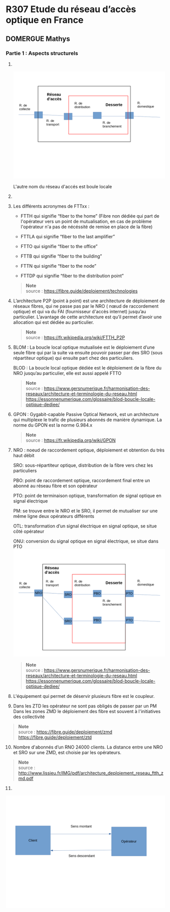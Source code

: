 # R307 Etude du réseau d’accès optique en France

## DOMERGUE Mathys

### Partie 1 : Aspects structurels

1) <br />

    ![schéma-réseau-access](img/schéma_réseau_d_acces.png)


    L'autre nom du réseau d'accés est boule locale

2) 


3) Les différents acronymes de FTTxx :

   - FTTH qui signifie “fiber to the home” (Fibre non dédiée qui part de l'opérateur vers un point de mutualisation, en cas de problème l'opérateur n'a pas de nécéssité de remise en place de la fibre)

   - FTTLA qui signifie “fiber to the last amplifier”

   - FTTO qui signifie “fiber to the office”
  
   - FTTB qui signifie “fiber to the building”
  
   - FTTN qui signifie “fiber to the node”
  
   - FTTDP qui signifie “fiber to the distribution point”


    > **Note**  
    > source : https://fibre.guide/deploiement/technologies

4) L’architecture P2P (point à point) est une architecture de déploiement de réseaux fibres, qui ne passe pas par le NRO ( nœud de raccordement optique) et qui va du FAI (fournisseur d'accès internet) jusqu’au particulier. L’avantage de cette architecture est qu’il permet d’avoir une allocation qui est dédiée au particulier.

    > **Note**  
    > source : https://fr.wikipedia.org/wiki/FTTH_P2P

5) BLOM : La boucle local optique mutualisée est le déploiement d’une seule fibre qui par la suite va ensuite pouvoir passer par des SRO (sous répartiteur optique) qui ensuite part chez des particuliers.

    BLOD : La boucle local optique dédiée est le déploiement de la fibre du NRO jusqu’au particulier, elle est aussi appelé FTTO
    > **Note**  
    > source : https://www.gersnumerique.fr/harmonisation-des-reseaux/architecture-et-terminologie-du-reseau.html
    >https://essonnenumerique.com/glossaire/blod-boucle-locale-optique-dediee/


6) GPON : Gygabit-capable Passive Optical Network, est un architecture qui multiplexe le trafic de plusieurs abonnés de manière dynamique. La norme du GPON est la norme G.984.x

    > **Note**  
    > source : https://fr.wikipedia.org/wiki/GPON


7) 
    NRO : noeud de raccordement optique, déploiement et 
    obtention du très haut débit
    
    SRO: sous-répartiteur optique, distribution de la fibre vers chez les particuliers
    
    PBO: point de raccordement optique, raccordement final entre un abonné au réseau fibre et son opérateur
    
    PTO: point de terminaison optique, transformation de signal optique en signal électrique

    PM: se trouve entre le NRO et le SRO, il permet de mutualiser sur une même ligne deux opérateurs différents

    OTL: transformation d’un signal électrique en signal optique, se situe côté opérateur

    ONU: conversion du signal optique en signal électrique, se situe dans PTO
![schéma-réseau-accés](img/schéma_réseau_d_acces%20(1).png)

    > **Note**  
    > source : https://www.gersnumerique.fr/harmonisation-des-reseaux/architecture-et-terminologie-du-reseau.html
    >https://essonnenumerique.com/glossaire/blod-boucle-locale-optique-dediee/

8) L'équipement qui permet de déservir plusieurs fibre est le coupleur.

9) Dans les ZTD les opérateur ne sont pas obligés de passer par un PM 
    Dans les zones ZMD le déploiement des fibre est souvent à l'initiatives des collectivité

> **Note**  
> source : https://fibre.guide/deploiement/zmd  
> https://fibre.guide/deploiement/ztd


10) Nombre d'abonnés d’un RNO 24000 clients.
    La distance entre une NRO et SRO sur une ZMD, est choisie par les opérateurs.

>**Note**  
>source : http://www.lissieu.fr/IMG/pdf/architecture_deploiement_reseau_ftth_zmd.pdf

11) 
![sens-de-trans](img/schema_10.png)